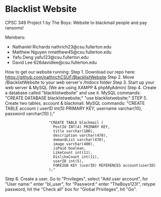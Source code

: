 # Blacklist Website
CPSC 349 Project 1 by The Boys: Website to blackmail people and pay ransoms!

Members:
<ul>
	<li>Nathaniel Richards nathrich23@csu.fullerton.edu</li>
	<li>Matthew Nguyen nmatthew45@csu.fullerton.edu</li>
	<li>Yafu Deng yafu123@csu.fullerton.edu</li>
	<li>David Lee 626davidlee@csu.fullerton.edu</li>
</ul>

How to get our website running:
Step 1. Download our repo here: https://github.com/nathrichCSUF/BlacklistWebsite
Step 2. Move /BlacklistWebsite to your web server's /htdocs folder
Step 3. Start up your web server & MySQL (We are using XAMPP & phpMyAdmin)
Step 4. Create a database called "blacklistwebsite" and use it.
        MySQL commands: "CREATE DATABASE blacklistwebsite;"
                        "use blacklistwebsite;"
STEP 5. Create two tables, account & blackmail.
        MySQL commands: "CREATE TABLE account (
                          userID int(5) PRIMARY KEY,
                          username varchar(10),
                          password varchar(10)
                         );"

                        "CREATE TABLE blackmail (
                          PostId INT(4) PRIMARY KEY,
                          title varchar(100),
                          description varchar(470),
                          demandList varchar(470),
                          image varchar(400),
                          isPaid boolean,
                          LikeCount int(11),
                          DislikeCount int(11),
                          userID int(5),
                          FOREIGN KEY (userID) REFERENCES account(userID)
                        );"
Step 6. Create a user. Go to "Privileges", select "Add user account",
        for "User name:" enter "bl_user", for "Password:" enter "TheBoys123!",
        retype password, hit the "Check all" box for "Global Privileges",
        hit "Go".

